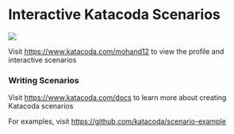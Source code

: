 # Interactive Katacoda Scenarios

[![](http://shields.katacoda.com/katacoda/mohand12/count.svg)](https://www.katacoda.com/mohand12 "Get your profile on Katacoda.com")

Visit https://www.katacoda.com/mohand12 to view the profile and interactive scenarios

### Writing Scenarios
Visit https://www.katacoda.com/docs to learn more about creating Katacoda scenarios

For examples, visit https://github.com/katacoda/scenario-example

